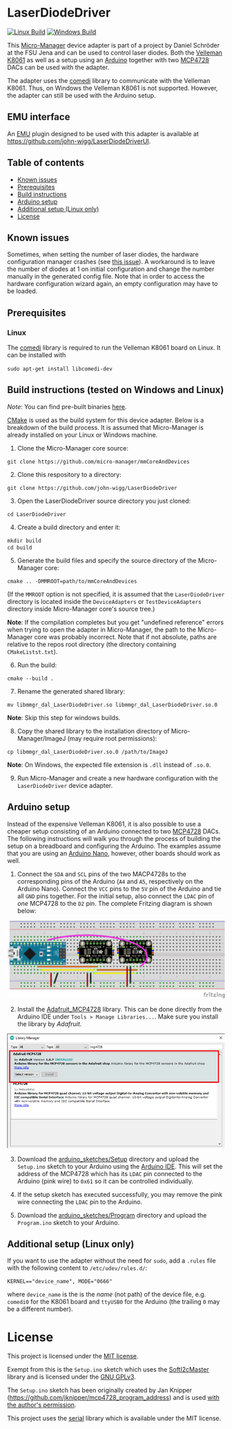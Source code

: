 # LaserDiodeDriver

[![Linux Build](https://github.com/john-wigg/LaserDiodeDriver/workflows/linux%20build/badge.svg)](https://github.com/john-wigg/LaserDiodeDriver/actions)
[![Windows Build](https://github.com/john-wigg/LaserDiodeDriver/workflows/windows%20build/badge.svg)](https://github.com/john-wigg/LaserDiodeDriver/actions)

This [Micro-Manager](https://github.com/micro-manager/micro-manager) device adapter is part of a project by Daniel Schröder at the FSU Jena and can be used to control laser diodes. Both the [Velleman K8061](https://www.velleman.eu/products/view/?lang=en&id=364910) as well as a setup using an [Arduino](https://www.arduino.cc/) together with two [MCP4728](https://www.adafruit.com/product/4470) DACs can be used with the adapter.

The adapter uses the [comedi](https://www.comedi.org/) library to communicate with the Velleman K8061. Thus, on Windows the Velleman K8061 is not supported. However, the adapter can still be used with the Arduino setup.

## EMU interface

An [EMU](https://micro-manager.org/wiki/EMU) plugin designed to be used with this adapter is available at https://github.com/john-wigg/LaserDiodeDriverUI.

## Table of contents
* [Known issues](#known-issues)
* [Prerequisites](#prerequisites)
* [Build instructions](#build-instructions-tested-on-windows-and-linux)
* [Arduino setup](#arduino-setup)
* [Additional setup (Linux only)](#additional-setup-linux-only)
* [License](#license)

## Known issues

Sometimes, when setting the number of laser diodes, the hardware configuration manager crashes (see [this issue](https://github.com/john-wigg/LaserDiodeDriver/issues/1)). A workaround is to leave the number of diodes at 1 on initial configuration and change the number manually in the generated config file. Note that in order to access the hardware configuration wizard again, an empty configuration may have to be loaded.

## Prerequisites

### Linux

The [comedi](https://www.comedi.org/) library is required to run the Velleman K8061 board on Linux. It can be installed with

`sudo apt-get install libcomedi-dev`


## Build instructions (tested on Windows and Linux)

*Note*: You can find pre-built binaries [here](https://github.com/john-wigg/LaserDiodeDriver/releases).

[CMake](https://cmake.org/) is used as the build system for this device adapter. Below is a breakdown of the build process. It is assumed that Micro-Manager is already installed on your Linux or Windows machine.

1. Clone the Micro-Manager core source:
```
git clone https://github.com/micro-manager/mmCoreAndDevices
```

2. Clone this respository to a directory:
```
git clone https://github.com/john-wigg/LaserDiodeDriver
```

3. Open the LaserDiodeDriver source directory you just cloned:
```
cd LaserDiodeDriver
```

4. Create a build directory and enter it:
```
mkdir build
cd build
```

5. Generate the build files and specify the source directory of the Micro-Manager core:
```
cmake .. -DMMROOT=path/to/mmCoreAndDevices
```
(If the `MMROOT` option is not specified, it is assumed that the `LaserDiodeDriver` directory is located inside the `DeviceAdapters` or `TestDeviceAdapters` directory inside Micro-Manager core's source tree.)

**Note**: If the compilation completes but you get "undefined reference" errors when trying to open the adapter in Micro-Manager, the path to the Micro-Manager core was probably incorrect. Note that if not absolute, paths are relative to the repos root directory (the directory containing `CMakeListst.txt`).

6. Run the build:
```
cmake --build .
```

7. Rename the generated shared library:
```
mv libmmgr_dal_LaserDiodeDriver.so libmmgr_dal_LaserDiodeDriver.so.0
```

**Note**: Skip this step for windows builds.

8. Copy the shared library to the installation directory of Micro-Manager/ImageJ (may require root permissions):
```
cp libmmgr_dal_LaserDiodeDriver.so.0 /path/to/ImageJ
```

**Note**: On Windows, the expected file extension is `.dll` instead of `.so.0`.

9. Run Micro-Manager and create a new hardware configuration with the `LaserDiodeDriver` device adapter.

## Arduino setup

Instead of the expensive Velleman K8061, it is also possible to use a cheaper setup consisting of an Arduino connected to two [MCP4728](https://learn.adafruit.com/adafruit-mcp4728-i2c-quad-dac) DACs. The following instructions will walk you through the process of building the setup on a breadboard and configuring the Arduino. The examples assume that you are using an [Arduino Nano](https://store.arduino.cc/arduino-nano), however, other boards should work as well.

1. Connect the `SDA` and `SCL` pins of the two MACP4728s to the corresponding pins of the Arduino (`A4` and `A5`, respectively on the Arduino Nano). Connect the `VCC` pins to the `5V` pin of the Arduino and tie all `GND` pins together. For the initial setup, also connect the `LDAC` pin of *one* MCP4728 to the `D2` pin. The complete Fritzing diagram is shown below:

![](media/fritzings/arduino_breadboard.png)

2. Install the [Adafruit_MCP4728](https://github.com/adafruit/Adafruit_MCP4728) library. This can be done directly from the Arduino IDE under `Tools > Manage Libraries...`. Make sure you install the library by *Adafruit*.

![](media/library_manager.png)

3. Download the [arduino_sketches/Setup](arduino_sketches/Setup) directory and upload the `Setup.ino` sketch to your Arduino using the [Arduino IDE](https://www.arduino.cc/en/software). This will set the address of the MCP4728 which has its `LDAC` pin connected to the Arduino (pink wire) to `0x61` so it can be controlled individually.

4. If the setup sketch has executed successfully, you may remove the pink wire connecting the `LDAC` pin to the Arduino.
 
5. Download the [arduino_sketches/Program](arduino_sketches/Program) directory and upload the `Program.ino` sketch to your Arduino.

## Additional setup (Linux only)

If you want to use the adapter without the need for `sudo`, add a `.rules` file with the following content to `/etc/udev/rules.d/`:

```
KERNEL=="device_name", MODE="0666"
```

where `device_name` is the is the *name* (not path) of the device file, e.g. `comedi0` for the K8061 board and `ttyUSB0` for the Arduino (the trailing `0` may be a different number).

# License

This project is licensed under the [MIT license](LICENSE).

Exempt from this is the `Setup.ino` sketch which uses the [SoftI2cMaster](https://github.com/TrippyLighting/SoftI2cMaster) library and is licensed under the [GNU GPLv3](arduino_sketches/Setup/LICENSE).

The `Setup.ino` sketch has been originally created by Jan Knipper (https://github.com/jknipper/mcp4728_program_address) and is used [with the author's permission](https://github.com/jknipper/mcp4728_program_address/issues/1).

This project uses the [serial](https://github.com/wjwwood/serial) library which is available under the MIT license.
